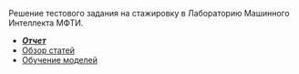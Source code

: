 Решение тестового задания на стажировку в Лабораторию Машинного Интеллекта МФТИ.

* ***[ Отчет ](https://github.com/Erhil/InternshipTestTask/blob/master/human_segmentation/notebooks/Report.ipynb)***
* [ Обзор статей ](https://github.com/Erhil/InternshipTestTask/blob/master/human_segmentation/notebooks/Articles.ipynb)
* [ Обучение моделей ](https://github.com/Erhil/InternshipTestTask/blob/master/human_segmentation/notebooks/models.ipynb)
